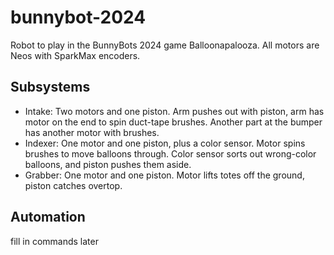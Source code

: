 # bunnybot-2024
Robot to play in the BunnyBots 2024 game Balloonapalooza. All motors are Neos with SparkMax encoders.

## Subsystems
- Intake: Two motors and one piston. Arm pushes out with piston, arm has motor on the end to spin duct-tape brushes. Another part at the bumper has another motor with brushes.
- Indexer: One motor and one piston, plus a color sensor. Motor spins brushes to move balloons through. Color sensor sorts out wrong-color balloons, and piston pushes them aside.
- Grabber: One motor and one piston. Motor lifts totes off the ground, piston catches overtop.

## Automation
fill in commands later
